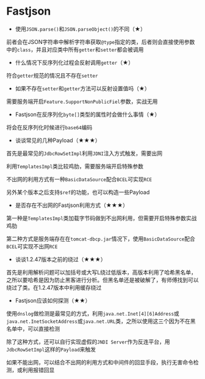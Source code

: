 # Fastjson

- 使用`JSON.parse()`和`JSON.parseObject()`的不同（★）

前者会在JSON字符串中解析字符串获取`@type`指定的类，后者则会直接使用参数中的`class`，并且对应类中所有`getter`和`setter`都会被调用



- 什么情况下反序列化过程会反射调用`getter`（★）

符合`getter`规范的情况且不存在`setter`



- 如果不存在`setter`和`getter`方法可以反射设置值吗（★）

需要服务端开启`Feature.SupportNonPublicFiel`参数，实战无用



- Fastjson在反序列化`byte[]`类型的属性时会做什么事情（★）

将会在反序列化时候进行`base64`编码



- 谈谈常见的几种Payload（★★★）

首先是最常见的`JdbcRowSetImpl`利用`JDNI`注入方式触发，需要出网

利用`TemplatesImpl`类比较鸡肋，需要服务端开启特殊参数

不出网的利用方式有一种`BasicDataSource`配合`BCEL`可实现`RCE`

另外某个版本之后支持`$ref`的功能，也可以构造一些Payload



- 是否存在不出网的Fastjson利用方式（★★★）

第一种是`TemplatesImpl`类加载字节码做到不出网利用，但需要开启特殊参数实战鸡肋

第二种方式是服务端存在在`tomcat-dbcp.jar`情况下，使用`BasicDataSource`配合`BCEL`可实现不出网`RCE`



- 谈谈1.2.47版本之前的绕过（★★★）

首先是利用解析问题可以加括号或大写L绕过低版本，高版本利用了哈希黑名单，之所以要哈希是因为防止黑客进行分析。但黑名单还是被破解了，有师傅找到可以绕过了类。在1.2.47版本中利用缓存绕过



- Fastjson应该如何探测（★★）

使用`dnslog`做检测是最常见的方式，利用`java.net.Inet[4][6]Address`或`java.net.InetSocketAddress`或`java.net.URL`类，之所以使用这三个因为不在黑名单中，可以直接检测

除了这种方式，还可以自行实现虚假的`JNDI Server`作为反连平台，用`JdbcRowSetImpl`这样的`Payload`来触发

如果不能出网，可以结合不出网的利用方式和中间件的回显手段，执行无害命令检测，或利用报错回显
